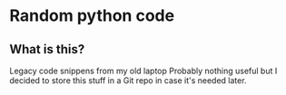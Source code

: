 Random python code
==================

What is this?
-------------
Legacy code snippens from my old laptop
Probably nothing useful but I decided to store this stuff in a Git repo in case it's needed later.
